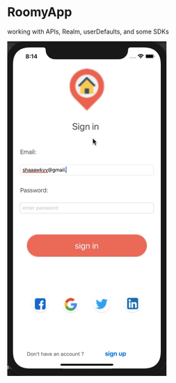 # RoomyApp
working with APIs, Realm, userDefaults, and some SDKs 

<img src="ezgif.com-video-to-gif (1).gif">
